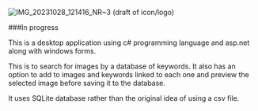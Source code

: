 

![IMG_20231028_121416_NR~3](https://github.com/Jamster3000/ImageSearch/assets/148760154/76c8d1da-f2ff-47b5-9247-b56e10ac4d5b)
(draft of icon/logo)

###In progress

This is a desktop application using c# programming language and asp.net along with windows forms. 

This is to search for images by a database of keywords. It also has an option to add to images and keywords linked to each one and preview the selected image before saving it to the database.

It uses SQLite database rather than the original idea of using a csv file.
